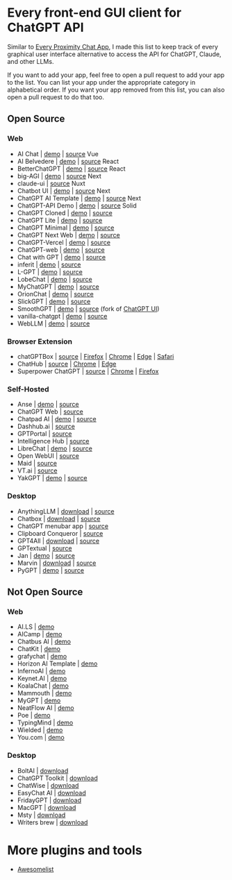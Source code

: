 # Every front-end GUI client for ChatGPT API

Similar to [Every Proximity Chat App](https://github.com/billmei/every-proximity-chat-app), I made this list to keep track of every graphical user interface alternative to access the API for ChatGPT, Claude, and other LLMs.

If you want to add your app, feel free to open a pull request to add your app to the list. You can list your app under the appropriate category in alphabetical order. If you want your app removed from this list, you can also open a pull request to do that too.

## Open Source

### Web
- AI Chat | [demo](https://aichat.ksdev.pl) | [source](https://github.com/ksdev-pl/ai-chat)  Vue
- AI Belvedere | [demo](https://ai-belvedere-demo.alergant.us) | [source](https://github.com/DmitriyAlergant-T1A/ai-belvedere/) React
- BetterChatGPT | [demo](https://bettergpt.chat/) | [source](https://github.com/ztjhz/BetterChatGPT) React
- big-AGI | [demo](https://big-agi.com) | [source](https://github.com/enricoros/big-agi)  Next
- claude-ui | [source](https://github.com/chihebnabil/claude-ui)   Nuxt
- Chatbot UI | [demo](https://www.chatbotui.com/) | [source](https://github.com/mckaywrigley/chatbot-ui) Next
- ChatGPT AI Template | [demo](https://horizon-ui.com/chatgpt-ai-template/) | [source](https://github.com/horizon-ui/chatgpt-ai-template) Next
- ChatGPT-API Demo | [demo](https://chatgpt.ddiu.me/) | [source](https://github.com/ddiu8081/chatgpt-demo) Solid
- ChatGPT Cloned | [demo](https://chat-gpt-cloned.netlify.app/) | [source](https://github.com/PrasadBroo/ChatGPT)
- ChatGPT Lite | [demo](https://gptlite.vercel.app) | [source](https://github.com/blrchen/chatgpt-lite)
- ChatGPT Minimal | [demo](https://chatgpt-minimal.vercel.app) | [source](https://github.com/blrchen/chatgpt-minimal)
- ChatGPT Next Web | [demo](https://app.nextchat.dev/) | [source](https://github.com/ChatGPTNextWeb/ChatGPT-Next-Web)
- ChatGPT-Vercel | [demo](https://vercel-chatgpt-github.vercel.app/) | [source](https://github.com/ourongxing/chatgpt-vercel)
- ChatGPT-web | [demo](https://niek.github.io/chatgpt-web/) | [source](https://github.com/Niek/chatgpt-web)
- Chat with GPT | [demo](https://www.chatwithgpt.ai/) | [source](https://github.com/cogentapps/chat-with-gpt)
- inferit | [demo](https://inferit.index.garden/) | [source](https://github.com/devidw/inferit)
- L-GPT | [demo](https://le-ai.app/) | [source](https://github.com/Peek-A-Booo/L-GPT)
- LobeChat | [demo](https://lobechat.com/) | [source](https://github.com/lobehub/lobe-chat)
- MyChatGPT | [demo](https://my-chat-gpt-lake.vercel.app/) | [source](https://github.com/Loeffeldude/my-chat-gpt)
- OrionChat | [demo](https://eliaspereirah.github.io/OrionChat) | [source](https://github.com/EliasPereirah/OrionChat)
- SlickGPT | [demo](https://slickgpt.vercel.app) | [source](https://github.com/ShipBit/slickgpt)
- SmoothGPT | [demo](https://smoothgpt.app) | [source](https://github.com/agambon/SmoothGPT) (fork of [ChatGPT UI](https://github.com/patrikzudel/PatrikZeros-ChatGPT-API-UI))
- vanilla-chatgpt | [demo](https://raw.githack.com/casualwriter/vanilla-chatgpt/main/source/index.html) | [source](https://github.com/casualwriter/vanilla-chatgpt)
- WebLLM | [demo](https://chat.webllm.ai/) | [source](https://github.com/mlc-ai/web-llm-chat)

### Browser Extension
- chatGPTBox | [source](https://github.com/josStorer/chatGPTBox)  | [Firefox](https://addons.mozilla.org/firefox/addon/chatgptbox/) | [Chrome](https://chrome.google.com/webstore/detail/chatgptbox/eobbhoofkanlmddnplfhnmkfbnlhpbbo) | [Edge](https://microsoftedge.microsoft.com/addons/detail/fission-chatbox-best/enjmfilpkbbabhgeoadmdpjjpnahkogf) | [Safari](https://apps.apple.com/app/fission-chatbox/id6446611121)
- ChatHub | [source](https://github.com/chathub-dev/chathub/) | [Chrome](https://chrome.google.com/webstore/detail/chathub-all-in-one-chatbo/iaakpnchhognanibcahlpcplchdfmgma?utm_source=every-chat-gpt-gui) | [Edge](https://microsoftedge.microsoft.com/addons/detail/chathub-allinone-chat/kdlmggoacmfoombiokflpeompajfljga?utm_source=every-chat-gpt-gui)
- Superpower ChatGPT | [source](https://github.com/saeedezzati/superpower-chatgpt) | [Chrome](https://chrome.google.com/webstore/detail/superpower-chatgpt/amhmeenmapldpjdedekalnfifgnpfnkc) | [Firefox](https://addons.mozilla.org/en-US/firefox/addon/superpower-chatgpt/)

### Self-Hosted
- Anse | [demo](https://anse.app) | [source](https://github.com/anse-app/anse)
- ChatGPT Web | [source](https://github.com/Chanzhaoyu/chatgpt-web)
- Chatpad AI | [demo](https://chatpad.ai) | [source](https://github.com/deiucanta/chatpad)
- Dashhub.ai | [source](https://github.com/DashHub-ai/DashHub)
- GPTPortal | [source](https://github.com/Zaki-1052/GPTPortal)
- Intelligence Hub | [source](https://github.com/streaver91/intelligence-hub)
- LibreChat | [demo](https://librechat-librechat.hf.space/login) | [source](https://github.com/danny-avila/LibreChat)
- Open WebUI | [source](https://github.com/open-webui/open-webui)
- Maid | [source](https://github.com/Mobile-Artificial-Intelligence/maid)
- VT.ai | [source](https://github.com/vinhnx/vt.ai)
- YakGPT | [demo](https://yakgpt.vercel.app) | [source](https://github.com/yakGPT/yakGPT)

### Desktop
- AnythingLLM | [download](https://github.com/Mintplex-Labs/anything-llm) | [source](https://github.com/Mintplex-Labs/anything-llm)
- Chatbox | [download](https://web.chatboxai.app/) | [source](https://github.com/Bin-Huang/chatbox)
- ChatGPT menubar app | [source](https://github.com/sw-yx/chatgpt-mac)
- Clipboard Conqueror | [source](https://github.com/aseichter2007/ClipboardConqueror)
- GPT4All | [download](https://www.nomic.ai/gpt4all) | [source](https://github.com/nomic-ai/gpt4all)
- GPTextual | [source](https://github.com/stefankirchfeld/gptextual)
- Jan | [demo](https://jan.ai/) | [source](https://github.com/janhq/jan)
- Marvin | [download](https://www.askmarvin.ai/) | [source](https://github.com/prefecthq/marvin)
- PyGPT | [demo](https://pygpt.net/) | [source](https://github.com/szczyglis-dev/py-gpt)
  
## Not Open Source

### Web
- AI.LS | [demo](https://ai.ls/)
- AICamp | [demo](https://aicamp.so)
- Chatbus AI | [demo](https://www.chatbus.ai)
- ChatKit | [demo](https://chatkit.app/)
- grafychat | [demo](https://grafychat.com)
- Horizon AI Template | [demo](https://horizon-ui.com/horizon-ai-template/)
- InfernoAI | [demo](https://www.getinfernoai.com/)
- Keynet.AI | [demo](https://keynet.ai/)
- KoalaChat | [demo](https://koala.sh/chat)
- Mammouth | [demo](https://mammouth.ai/)
- MyGPT | [demo](https://mygpt.thesamur.ai/)
- NeatFlow AI | [demo](https://neatflowai.com)
- Poe | [demo](https://poe.com/)
- TypingMind | [demo](https://www.typingmind.com)
- Wielded | [demo](https://wielded.com/)
- You.com | [demo](https://you.com/plans)

### Desktop
- BoltAI | [download](https://boltai.app/)
- ChatGPT Toolkit | [download](https://schmedu.com/tools/chatGpt)
- ChatWise | [download](https://chatwise.app/)
- EasyChat AI | [download](https://easychat-ai.app/)
- FridayGPT | [download](https://www.fridaygpt.app/)
- MacGPT | [download](https://www.macgpt.com/)
- Msty | [download](https://msty.app)
- Writers brew | [download](https://writersbrew.app)

# More plugins and tools
- [Awesomelist](https://github.com/reorx/awesome-chatgpt-api)
